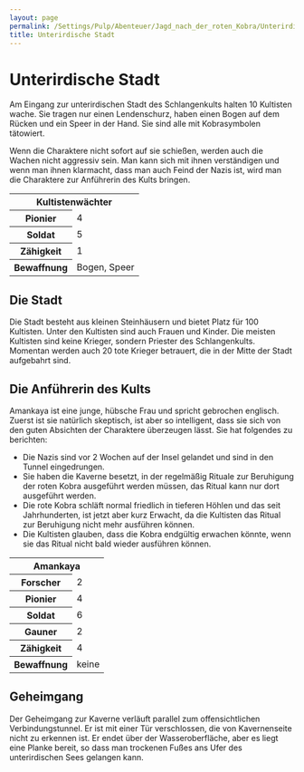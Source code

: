 ```yaml
---
layout: page
permalink: /Settings/Pulp/Abenteuer/Jagd_nach_der_roten_Kobra/Unterirdische_Stadt
title: Unterirdische Stadt
---
```


# Unterirdische Stadt

Am Eingang zur unterirdischen Stadt des Schlangenkults halten 10 Kultisten wache. Sie tragen nur einen Lendenschurz, haben einen Bogen auf dem Rücken und ein Speer in der Hand. Sie sind alle mit Kobrasymbolen tätowiert.

Wenn die Charaktere nicht sofort auf sie schießen, werden auch die Wachen nicht aggressiv sein. Man kann sich mit ihnen verständigen und wenn man ihnen klarmacht, dass man auch Feind der Nazis ist, wird man die Charaktere zur Anführerin des Kults bringen.

<table>
<tbody>
<tr><th colspan="2">Kultistenwächter</th></tr>
<tr><th>Pionier</th><td>4</td></tr>
<tr><th>Soldat</th><td>5</td></tr>
<tr><th>Zähigkeit</th><td>1</td></tr>
<tr><th>Bewaffnung</th><td>Bogen, Speer</td></tr>
</tbody>
</table>

## Die Stadt

Die Stadt besteht aus kleinen Steinhäusern und bietet Platz für 100 Kultisten. Unter den Kultisten sind auch Frauen und Kinder. Die meisten Kultisten sind keine Krieger, sondern Priester des Schlangenkults. Momentan werden auch 20 tote Krieger betrauert, die in der Mitte der Stadt aufgebahrt sind.

## Die Anführerin des Kults

Amankaya ist eine junge, hübsche Frau und spricht gebrochen englisch. Zuerst ist sie natürlich skeptisch, ist aber so intelligent, dass sie sich von den guten Absichten der Charaktere überzeugen lässt. Sie hat folgendes zu berichten:

- Die Nazis sind vor 2 Wochen auf der Insel gelandet und sind in den Tunnel eingedrungen.
- Sie haben die Kaverne besetzt, in der regelmäßig Rituale zur Beruhigung der roten Kobra ausgeführt werden müssen, das Ritual kann nur dort ausgeführt werden.
- Die rote Kobra schläft normal friedlich in tieferen Höhlen und das seit Jahrhunderten, ist jetzt aber kurz Erwacht, da die Kultisten das Ritual zur Beruhigung nicht mehr ausführen können.
- Die Kultisten glauben, dass die Kobra endgültig erwachen könnte, wenn sie das Ritual nicht bald wieder ausführen können.

<table>
<tbody>
<tr><th colspan="2">Amankaya</th></tr>
<tr><th>Forscher</th><td>2</td></tr>
<tr><th>Pionier</th><td>4</td></tr>
<tr><th>Soldat</th><td>6</td></tr>
<tr><th>Gauner</th><td>2</td></tr>
<tr><th>Zähigkeit</th><td>4</td></tr>
<tr><th>Bewaffnung</th><td>keine</td></tr>
</tbody>
</table>

## Geheimgang

Der Geheimgang zur Kaverne verläuft parallel zum offensichtlichen Verbindungstunnel. Er ist mit einer Tür verschlossen, die von Kavernenseite nicht zu erkennen ist. Er endet über der Wasseroberfläche, aber es liegt eine Planke bereit, so dass man trockenen Fußes ans Ufer des unterirdischen Sees gelangen kann.

